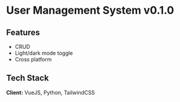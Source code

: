 # User Management System v0.1.0
## Features

- CRUD
- Light/dark mode toggle
- Cross platform
## Tech Stack

**Client:** VueJS, Python, TailwindCSS
